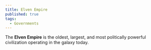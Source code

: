 ```yaml
---
title: Elven Empire
published: true
tags:
  - Governments
---
```


The **Elven Empire** is the oldest, largest, and most politically powerful civilization operating in the galaxy today.
